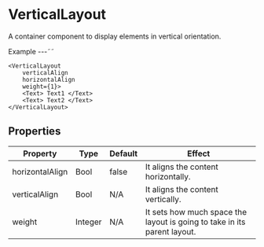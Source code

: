 VerticalLayout
=========

A container component to display elements in vertical orientation.

Example
---˜˜
```
<VerticalLayout
    verticalAlign
    horizontalAlign
    weight={1}>
    <Text> Text1 </Text>
    <Text> Text2 </Text>
</VerticalLayout>
```

Properties
---
| Property | Type | Default | Effect |
| -------- | --- | --- | --- |
| horizontalAlign | Bool | false | It aligns the content horizontally.
| verticalAlign | Bool | N/A | It aligns the content vertically. |
| weight | Integer | N/A | It sets how much space the layout is going to take in its parent layout. |
